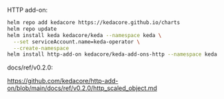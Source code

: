 HTTP add-on:

```sh
helm repo add kedacore https://kedacore.github.io/charts
helm repo update
helm install keda kedacore/keda --namespace keda \
  --set serviceAccount.name=keda-operator \
  --create-namespace
helm install http-add-on kedacore/keda-add-ons-http --namespace keda
```

docs/ref/v0.2.0:

https://github.com/kedacore/http-add-on/blob/main/docs/ref/v0.2.0/http_scaled_object.md